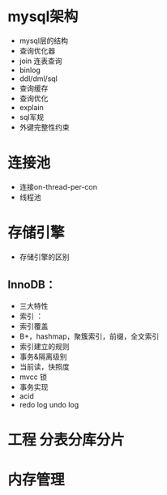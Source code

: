 # mysql架构
* mysql层的结构
* 查询优化器
* join 连表查询
* binlog
* ddl/dml/sql
* 查询缓存
* 查询优化
* explain
* sql军规
* 外键完整性约束
# 连接池
* 连接on-thread-per-con
* 线程池
# 存储引擎
* 存储引擎的区别
## InnoDB：
* 三大特性
* 索引 ：
* 索引覆盖
* B+，hashmap，聚簇索引，前缀，全文索引
* 索引建立的规则
* 事务&隔离级别
* 当前读，快照度
* mvcc 锁
* 事务实现
* acid
* redo log undo log
# 工程 分表分库分片
# 内存管理
